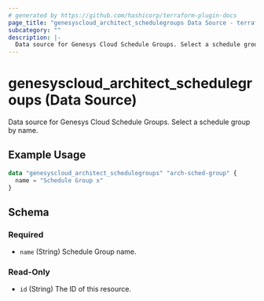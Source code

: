```yaml
---
# generated by https://github.com/hashicorp/terraform-plugin-docs
page_title: "genesyscloud_architect_schedulegroups Data Source - terraform-provider-genesyscloud"
subcategory: ""
description: |-
  Data source for Genesys Cloud Schedule Groups. Select a schedule group by name.
---
```


# genesyscloud_architect_schedulegroups (Data Source)

Data source for Genesys Cloud Schedule Groups. Select a schedule group by name.

## Example Usage

```terraform
data "genesyscloud_architect_schedulegroups" "arch-sched-group" {
  name = "Schedule Group x"
}
```

<!-- schema generated by tfplugindocs -->
## Schema

### Required

- `name` (String) Schedule Group name.

### Read-Only

- `id` (String) The ID of this resource.
